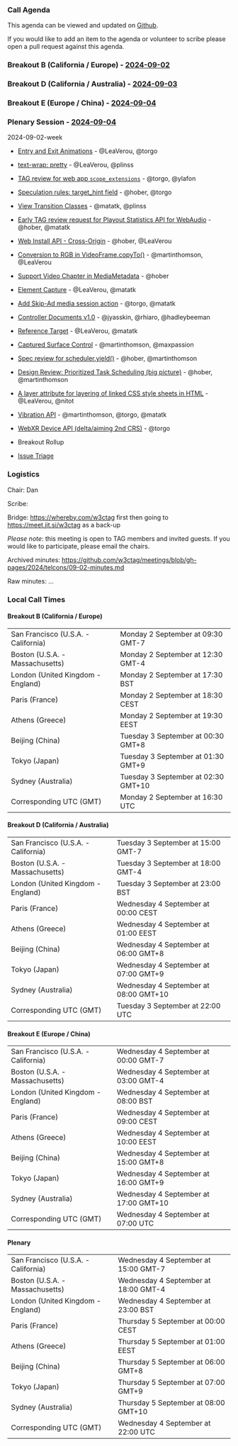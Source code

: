 ### Call Agenda

This agenda can be viewed and updated on [Github](https://github.com/w3ctag/meetings/blob/gh-pages/2024/telcons/09-02-agenda.md).

If you would like to add an item to the agenda or volunteer to scribe please open a pull request against this agenda.

### Breakout B (California / Europe)  - [2024-09-02](https://www.timeanddate.com/worldclock/converter.html?iso=20240902T163000&p1=224&p2=43&p3=136&p4=195&p5=26&p6=33&p7=248&p8=235)

### Breakout D (California / Australia) - [2024-09-03](https://www.timeanddate.com/worldclock/converter.html?iso=20240903T220000&p1=224&p2=43&p3=136&p4=195&p5=26&p6=33&p7=248&p8=235)

### Breakout E (Europe / China) - [2024-09-04](https://www.timeanddate.com/worldclock/converter.html?iso=20240904T070000&p1=224&p2=43&p3=136&p4=195&p5=26&p6=33&p7=248&p8=235)

### Plenary Session - [2024-09-04](https://www.timeanddate.com/worldclock/converter.html?iso=20240904T220000&p1=224&p2=43&p3=136&p4=195&p5=26&p6=33&p7=248&p8=235)


2024-09-02-week
* [Entry and Exit Animations](https://github.com/w3ctag/design-reviews/issues/829) - @LeaVerou, @torgo
* [text-wrap: pretty](https://github.com/w3ctag/design-reviews/issues/864) - @LeaVerou, @plinss
* [TAG review for web app `scope_extensions`](https://github.com/w3ctag/design-reviews/issues/875) - @torgo, @ylafon
* [Speculation rules: target_hint field](https://github.com/w3ctag/design-reviews/issues/931) - @hober, @torgo
* [View Transition Classes](https://github.com/w3ctag/design-reviews/issues/938) - @matatk, @plinss
* [Early TAG review request for Playout Statistics API for WebAudio](https://github.com/w3ctag/design-reviews/issues/939) - @hober, @matatk
* [Web Install API - Cross-Origin](https://github.com/w3ctag/design-reviews/issues/946) - @hober, @LeaVerou
* [Conversion to RGB in VideoFrame.copyTo()](https://github.com/w3ctag/design-reviews/issues/951) - @martinthomson, @LeaVerou
* [Support Video Chapter in MediaMetadata](https://github.com/w3ctag/design-reviews/issues/952) - @hober
* [Element Capture](https://github.com/w3ctag/design-reviews/issues/954) - @LeaVerou, @matatk
* [Add Skip-Ad media session action](https://github.com/w3ctag/design-reviews/issues/957) - @torgo, @matatk
* [Controller Documents v1.0](https://github.com/w3ctag/design-reviews/issues/960) - @jyasskin, @rhiaro, @hadleybeeman
* [Reference Target](https://github.com/w3ctag/design-reviews/issues/961) - @LeaVerou, @matatk
* [Captured Surface Control](https://github.com/w3ctag/design-reviews/issues/962) - @martinthomson, @maxpassion
* [Spec review for scheduler.yield()](https://github.com/w3ctag/design-reviews/issues/966) - @hober, @martinthomson
* [Design Review: Prioritized Task Scheduling (big picture)](https://github.com/w3ctag/design-reviews/issues/967) - @hober, @martinthomson
* [A layer attribute for layering of linked CSS style sheets in HTML](https://github.com/w3ctag/design-reviews/issues/970) - @LeaVerou, @nitot
* [Vibration API](https://github.com/w3ctag/design-reviews/issues/971) - @martinthomson, @torgo, @matatk
* [WebXR Device API (delta/aiming 2nd CRS)](https://github.com/w3ctag/design-reviews/issues/983) - @torgo

* Breakout Rollup
* [Issue Triage](https://github.com/w3ctag/design-reviews/issues?q=is%3Aissue+is%3Aopen+label%3A%22Progress%3A+untriaged%22)

### Logistics

Chair: Dan

Scribe:

Bridge: https://whereby.com/w3ctag first then going to https://meet.jit.si/w3ctag as a back-up

*Please note*: this meeting is open to TAG members and invited guests. If you would like to participate, please email the chairs.

Archived minutes: https://github.com/w3ctag/meetings/blob/gh-pages/2024/telcons/09-02-minutes.md

Raw minutes: ...


### Local Call Times

#### Breakout B (California / Europe) 

<table>
<tr><td> San Francisco (U.S.A. - California) <td> Monday 2 September at 09:30 GMT-7</td></tr>
<tr><td> Boston (U.S.A. - Massachusetts) <td> Monday 2 September at 12:30 GMT-4</td></tr>
<tr><td> London (United Kingdom - England) <td> Monday 2 September at 17:30 BST</td></tr>
<tr><td> Paris (France) <td> Monday 2 September at 18:30 CEST</td></tr>
<tr><td> Athens (Greece) <td> Monday 2 September at 19:30 EEST</td></tr>
<tr><td> Beijing (China) <td> Tuesday 3 September at 00:30 GMT+8</td></tr>
<tr><td> Tokyo (Japan) <td> Tuesday 3 September at 01:30 GMT+9</td></tr>
<tr><td> Sydney (Australia) <td> Tuesday 3 September at 02:30 GMT+10</td></tr>
<tr><td> Corresponding UTC (GMT) <td> Monday 2 September at 16:30 UTC</td></tr>
</table>

#### Breakout D (California / Australia)

<table>
<tr><td> San Francisco (U.S.A. - California) <td> Tuesday 3 September at 15:00 GMT-7</td></tr>
<tr><td> Boston (U.S.A. - Massachusetts) <td> Tuesday 3 September at 18:00 GMT-4</td></tr>
<tr><td> London (United Kingdom - England) <td> Tuesday 3 September at 23:00 BST</td></tr>
<tr><td> Paris (France) <td> Wednesday 4 September at 00:00 CEST</td></tr>
<tr><td> Athens (Greece) <td> Wednesday 4 September at 01:00 EEST</td></tr>
<tr><td> Beijing (China) <td> Wednesday 4 September at 06:00 GMT+8</td></tr>
<tr><td> Tokyo (Japan) <td> Wednesday 4 September at 07:00 GMT+9</td></tr>
<tr><td> Sydney (Australia) <td> Wednesday 4 September at 08:00 GMT+10</td></tr>
<tr><td> Corresponding UTC (GMT) <td> Tuesday 3 September at 22:00 UTC</td></tr>
</table>

#### Breakout E (Europe / China)

<table>
<tr><td> San Francisco (U.S.A. - California) <td> Wednesday 4 September at 00:00 GMT-7</td></tr>
<tr><td> Boston (U.S.A. - Massachusetts) <td> Wednesday 4 September at 03:00 GMT-4</td></tr>
<tr><td> London (United Kingdom - England) <td> Wednesday 4 September at 08:00 BST</td></tr>
<tr><td> Paris (France) <td> Wednesday 4 September at 09:00 CEST</td></tr>
<tr><td> Athens (Greece) <td> Wednesday 4 September at 10:00 EEST</td></tr>
<tr><td> Beijing (China) <td> Wednesday 4 September at 15:00 GMT+8</td></tr>
<tr><td> Tokyo (Japan) <td> Wednesday 4 September at 16:00 GMT+9</td></tr>
<tr><td> Sydney (Australia) <td> Wednesday 4 September at 17:00 GMT+10</td></tr>
<tr><td> Corresponding UTC (GMT) <td> Wednesday 4 September at 07:00 UTC</td></tr>
</table>

#### Plenary

<table>
<tr><td> San Francisco (U.S.A. - California) <td> Wednesday 4 September at 15:00 GMT-7</td></tr>
<tr><td> Boston (U.S.A. - Massachusetts) <td> Wednesday 4 September at 18:00 GMT-4</td></tr>
<tr><td> London (United Kingdom - England) <td> Wednesday 4 September at 23:00 BST</td></tr>
<tr><td> Paris (France) <td> Thursday 5 September at 00:00 CEST</td></tr>
<tr><td> Athens (Greece) <td> Thursday 5 September at 01:00 EEST</td></tr>
<tr><td> Beijing (China) <td> Thursday 5 September at 06:00 GMT+8</td></tr>
<tr><td> Tokyo (Japan) <td> Thursday 5 September at 07:00 GMT+9</td></tr>
<tr><td> Sydney (Australia) <td> Thursday 5 September at 08:00 GMT+10</td></tr>
<tr><td> Corresponding UTC (GMT) <td> Wednesday 4 September at 22:00 UTC</td></tr>
</table>
